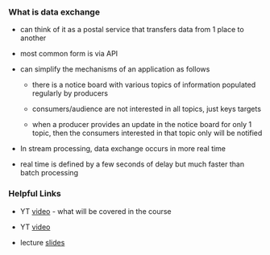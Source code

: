 ### What is data exchange

* can think of it as a postal service that transfers data from 1 place to another

* most common form is via API

* can simplify the mechanisms of an application as follows

  - there is a notice board with various topics of information populated regularly by producers

  - consumers/audience are not interested in all topics, just keys targets

  - when a producer provides an update in the notice board for only 1 topic, then the consumers interested in that topic only will be notified

* In stream processing, data exchange occurs in more real time

* real time is defined by a few seconds of delay but much faster than batch processing

### Helpful Links

* YT [video](https://www.youtube.com/watch?v=hfvju3iOIP0&list=PL3MmuxUbc_hJed7dXYoJw8DoCuVHhGEQb&index=68) - what will be covered in the course

* YT [video](https://www.youtube.com/watch?v=WxTxKGcfA-k&list=PL3MmuxUbc_hJed7dXYoJw8DoCuVHhGEQb&index=68)

* lecture [slides](https://docs.google.com/presentation/d/1bCtdCba8v1HxJ_uMm9pwjRUC-NAMeB-6nOG2ng3KujA/edit#slide=id.p1)
